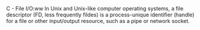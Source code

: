 C - File I/O:ww
In Unix and Unix-like computer operating systems, a file descriptor (FD, less frequently fildes) is a process-unique identifier (handle) for a file or other input/output resource, such as a pipe or network socket.
